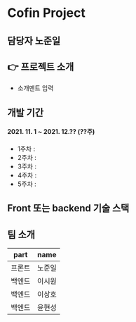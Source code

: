 # Cofin Project


## 담당자 노준일

## 👉 프로젝트 소개

- 소개멘트 입력

## 개발 기간
#### 2021. 11. 1 ~ 2021. 12.?? (??주)

+ 1주차 : 
+ 2주차 :
+ 3주차 :
+ 4주차 :
+ 5주차 :


## Front 또는 backend 기술 스택


## 팀 소개
| part   | name |
| ------ | ------------------ |
| 프론트 | 노준일             |
| 백엔드 | 이시원             |
| 백엔드 | 이상호             |
| 백엔드 | 윤현성             |